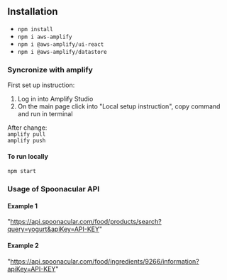 ## Installation

- `npm install`
- `npm i aws-amplify`
- `npm i @aws-amplify/ui-react`
- `npm i @aws-amplify/datastore`

### Syncronize with amplify

First set up instruction:

1. Log in into Amplify Studio
2. On the main page click into "Local setup instruction", copy command and run in terminal

After change:  
 `amplify pull`  
 `amplify push`

#### To run locally

`npm start`

### Usage of Spoonacular API

#### Example 1

"https://api.spoonacular.com/food/products/search?query=yogurt&apiKey=API-KEY"

#### Example 2

"https://api.spoonacular.com/food/ingredients/9266/information?apiKey=API-KEY"
